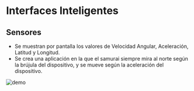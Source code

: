 # Interfaces Inteligentes
## Sensores

- Se muestran por pantalla los valores de Velocidad Angular, Aceleración, Latitud y Longitud.
- Se crea una aplicación en la que el samurai siempre mira al norte según la brújula del dispositivo, y se mueve según la aceleración del dispositivo.

![demo](demos/ej.gif)
